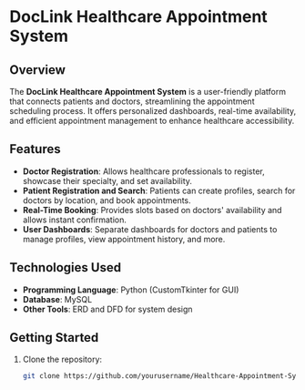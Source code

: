 # DocLink Healthcare Appointment System

## Overview
The **DocLink Healthcare Appointment System** is a user-friendly platform that connects patients and doctors, streamlining the appointment scheduling process. It offers personalized dashboards, real-time availability, and efficient appointment management to enhance healthcare accessibility.

## Features
- **Doctor Registration**: Allows healthcare professionals to register, showcase their specialty, and set availability.
- **Patient Registration and Search**: Patients can create profiles, search for doctors by location, and book appointments.
- **Real-Time Booking**: Provides slots based on doctors' availability and allows instant confirmation.
- **User Dashboards**: Separate dashboards for doctors and patients to manage profiles, view appointment history, and more.

## Technologies Used
- **Programming Language**: Python (CustomTkinter for GUI)
- **Database**: MySQL
- **Other Tools**: ERD and DFD for system design

## Getting Started
1. Clone the repository:
   ```bash
   git clone https://github.com/yourusername/Healthcare-Appointment-System.git
